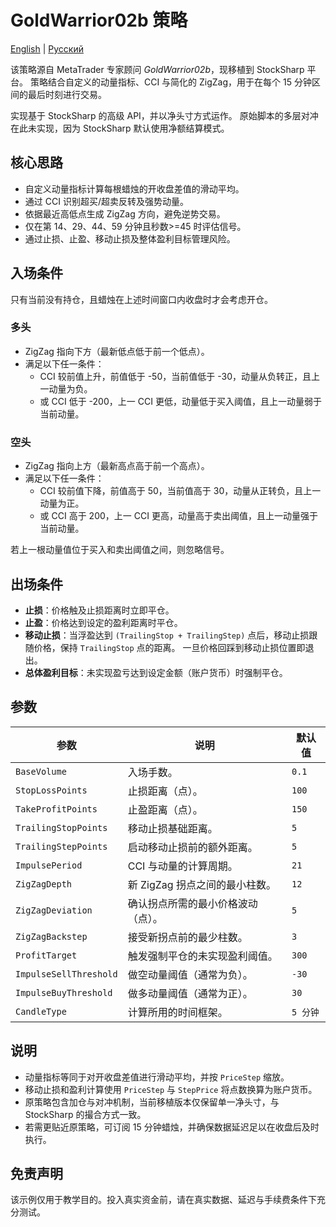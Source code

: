 # GoldWarrior02b 策略
[English](README.md) | [Русский](README_ru.md)

该策略源自 MetaTrader 专家顾问 *GoldWarrior02b*，现移植到 StockSharp 平台。
策略结合自定义的动量指标、CCI 与简化的 ZigZag，用于在每个 15 分钟区间的最后时刻进行交易。

实现基于 StockSharp 的高级 API，并以净头寸方式运作。
原始脚本的多层对冲在此未实现，因为 StockSharp 默认使用净额结算模式。

## 核心思路

- 自定义动量指标计算每根蜡烛的开收盘差值的滑动平均。
- 通过 CCI 识别超买/超卖反转及强势动量。
- 依据最近高低点生成 ZigZag 方向，避免逆势交易。
- 仅在第 14、29、44、59 分钟且秒数>=45 时评估信号。
- 通过止损、止盈、移动止损及整体盈利目标管理风险。

## 入场条件

只有当前没有持仓，且蜡烛在上述时间窗口内收盘时才会考虑开仓。

### 多头
- ZigZag 指向下方（最新低点低于前一个低点）。
- 满足以下任一条件：
  - CCI 较前值上升，前值低于 -50，当前值低于 -30，动量从负转正，且上一动量为负。
  - 或 CCI 低于 -200，上一 CCI 更低，动量低于买入阈值，且上一动量弱于当前动量。

### 空头
- ZigZag 指向上方（最新高点高于前一个高点）。
- 满足以下任一条件：
  - CCI 较前值下降，前值高于 50，当前值高于 30，动量从正转负，且上一动量为正。
  - 或 CCI 高于 200，上一 CCI 更高，动量高于卖出阈值，且上一动量强于当前动量。

若上一根动量值位于买入和卖出阈值之间，则忽略信号。

## 出场条件

- **止损**：价格触及止损距离时立即平仓。
- **止盈**：价格达到设定的盈利距离时平仓。
- **移动止损**：当浮盈达到 `(TrailingStop + TrailingStep)` 点后，移动止损跟随价格，保持 `TrailingStop` 点的距离。
  一旦价格回踩到移动止损位置即退出。
- **总体盈利目标**：未实现盈亏达到设定金额（账户货币）时强制平仓。

## 参数

| 参数 | 说明 | 默认值 |
| --- | --- | --- |
| `BaseVolume` | 入场手数。 | `0.1` |
| `StopLossPoints` | 止损距离（点）。 | `100` |
| `TakeProfitPoints` | 止盈距离（点）。 | `150` |
| `TrailingStopPoints` | 移动止损基础距离。 | `5` |
| `TrailingStepPoints` | 启动移动止损前的额外距离。 | `5` |
| `ImpulsePeriod` | CCI 与动量的计算周期。 | `21` |
| `ZigZagDepth` | 新 ZigZag 拐点之间的最小柱数。 | `12` |
| `ZigZagDeviation` | 确认拐点所需的最小价格波动（点）。 | `5` |
| `ZigZagBackstep` | 接受新拐点前的最少柱数。 | `3` |
| `ProfitTarget` | 触发强制平仓的未实现盈利阈值。 | `300` |
| `ImpulseSellThreshold` | 做空动量阈值（通常为负）。 | `-30` |
| `ImpulseBuyThreshold` | 做多动量阈值（通常为正）。 | `30` |
| `CandleType` | 计算所用的时间框架。 | `5 分钟` |

## 说明

- 动量指标等同于对开收盘差值进行滑动平均，并按 `PriceStep` 缩放。
- 移动止损和盈利计算使用 `PriceStep` 与 `StepPrice` 将点数换算为账户货币。
- 原策略包含加仓与对冲机制，当前移植版本仅保留单一净头寸，与 StockSharp 的撮合方式一致。
- 若需更贴近原策略，可订阅 15 分钟蜡烛，并确保数据延迟足以在收盘后及时执行。

## 免责声明

该示例仅用于教学目的。投入真实资金前，请在真实数据、延迟与手续费条件下充分测试。
